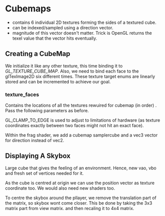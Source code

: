 # Cubemaps

- contains 6 individual 2D textures forming the sides of a textured cube.
- can be indexed/sampled using a direction vector.
- magnitude of this vector doesn't matter. Trick is OpenGL returns the texel value that the vector hits eventually.

## Creating a CubeMap

We initialize it like any other texture, this time binding it to _GL_TEXTURE_CUBE_MAP_.  Also, we need to bind each face to the glTexImage2D six different times.  These texture target enums are linearly stored and can be incremented to achieve our goal.

### texture_faces

Contains the locations of all the textures rewuired for cubemap (in order) . Pass the following parameters as before.

GL_CLAMP_TO_EDGE is used to adjust to limitations of hardware (as texture coordinates exactly between two faces might not hit an exact face).

Within the frag shader, we add a cubemap samplercube and a vec3 vector for direction instead of vec2.

## Displaying A Skybox

Large cube that gives the feeling of an environment. Hence, new vao, vbo and fresh set of vertices needed for it. 

As the cube is centred at origin we can use the position vector as texture coordinate too. We would also need new shaders too.

To centre the skybox around the pllayer, we remove the translation part of the matrix, so skybox wont come closer. This be done by taking the 3x3 matrix part from view matrix. and then recaling it to 4x4 matrix.


